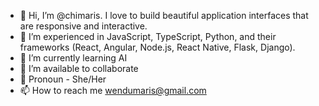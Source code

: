 - 👋 Hi, I’m @chimaris. I love to build beautiful application interfaces that are responsive and interactive.
- 👀 I’m experienced in JavaScript, TypeScript, Python, and their frameworks (React, Angular, Node.js, React Native, Flask, Django). 
- 🌱 I’m currently learning AI
- 💞️ I’m available to collaborate
- 👩 Pronoun - She/Her
- 📫 How to reach me wendumaris@gmail.com

<!---
chimaris/chimaris is a ✨ special ✨ repository because its `README.md` (this file) appears on your GitHub profile.
You can click the Preview link to take a look at your changes.
--->
